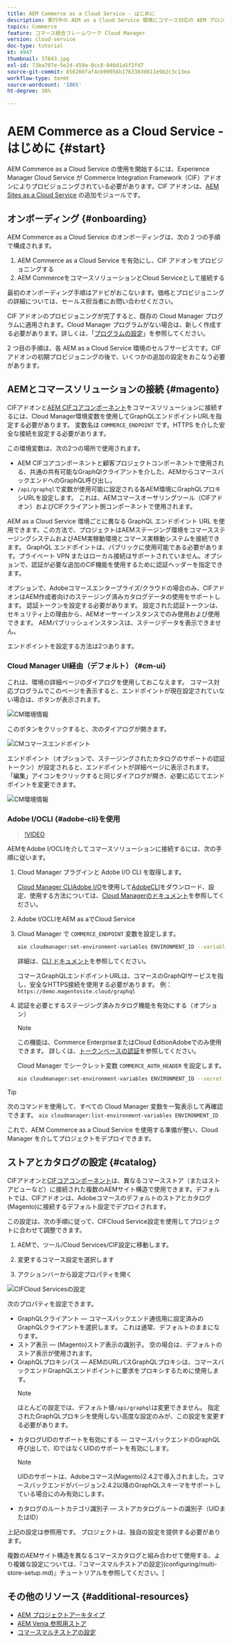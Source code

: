 ```yaml
---
title: AEM Commerce as a Cloud Service - はじめに
description: 実行中の AEM as a Cloud Service 環境にコマース対応の AEM プロジェクトをデプロイする方法を説明します。Adobe Cloud Manager の機能と CI／CD パイプラインを使用すると、実行中の環境に対する Venia 参照ストアフロントを構築できます。
topics: Commerce
feature: コマース統合フレームワーク Cloud Manager
version: cloud-service
doc-type: tutorial
kt: 4947
thumbnail: 37843.jpg
exl-id: 73ba707e-5e2d-459a-8cc8-846d1a5f2fd7
source-git-commit: 856266faf4cb99056b1763383d611e9b2c3c13ea
workflow-type: tm+mt
source-wordcount: '1065'
ht-degree: 36%

---
```


# AEM Commerce as a Cloud Service - はじめに {#start}

AEM Commerce as a Cloud Service の使用を開始するには、Experience Manager Cloud Service が Commerce Integration Framework（CIF）アドオンによりプロビジョニングされている必要があります。CIF アドオンは、[AEM Sites as a Cloud Service](https://experienceleague.adobe.com/docs/experience-manager-cloud-service/sites/home.html) の追加モジュールです。

## オンボーディング {#onboarding}

AEM Commerce as a Cloud Service のオンボーディングは、次の 2 つの手順で構成されます。

1. AEM Commerce as a Cloud Service を有効にし、CIF アドオンをプロビジョニングする
2. AEM CommerceをコマースソリューションとCloud Serviceとして接続する

最初のオンボーディング手順はアドビがおこないます。価格とプロビジョニングの詳細については、セールス担当者にお問い合わせください。

CIF アドオンのプロビジョニングが完了すると、既存の Cloud Manager プログラムに適用されます。Cloud Manager プログラムがない場合は、新しく作成する必要があります。詳しくは、「[プログラムの設定](https://experienceleague.adobe.com/docs/experience-manager-cloud-manager/using/getting-started/setting-up-program.html)」を参照してください。

2 つ目の手順は、各 AEM as a Cloud Service 環境のセルフサービスです。CIF アドオンの初期プロビジョニングの後で、いくつかの追加の設定をおこなう必要があります。

## AEMとコマースソリューションの接続 {#magento}

CIFアドオンと[AEM CIFコアコンポーネント](https://github.com/adobe/aem-core-cif-components)をコマースソリューションに接続するには、Cloud Manager環境変数を使用してGraphQLエンドポイントURLを指定する必要があります。 変数名は `COMMERCE_ENDPOINT` です。HTTPS を介した安全な接続を設定する必要があります。

この環境変数は、次の2つの場所で使用されます。

- AEM CIFコアコンポーネントと顧客プロジェクトコンポーネントで使用される、共通の共有可能なGraphQlクライアントを介した、AEMからコマースバックエンドへのGraphQL呼び出し。
- `/api/graphql`で変数が使用可能に設定される各AEM環境にGraphQLプロキシURLを設定します。 これは、AEMコマースオーサリングツール（CIFアドオン）およびCIFクライアント側コンポーネントで使用されます。

AEM as a Cloud Service 環境ごとに異なる GraphQL エンドポイント URL を使用できます。この方法で、プロジェクトはAEMステージング環境をコマースステージングシステムおよびAEM実稼動環境とコマース実稼動システムを接続できます。  GraphQL エンドポイントは、パブリックに使用可能である必要があります。プライベート VPN またはローカル接続はサポートされていません。オプションで、認証が必要な追加のCIF機能を使用するために認証ヘッダーを指定できます。

オプションで、Adobeコマースエンタープライズ/クラウドの場合のみ、CIFアドオンはAEM作成者向けのステージング済みカタログデータの使用をサポートします。 認証トークンを設定する必要があります。 設定された認証トークンは、セキュリティ上の理由から、AEMオーサーインスタンスでのみ使用および使用できます。 AEMパブリッシュインスタンスは、ステージデータを表示できません。

エンドポイントを設定する方法は2つあります。

### Cloud Manager UI経由（デフォルト） {#cm-ui}

これは、環境の詳細ページのダイアログを使用しておこなえます。 コマース対応プログラムでこのページを表示すると、エンドポイントが現在設定されていない場合は、ボタンが表示されます。

![CM環境情報](/help/commerce-cloud/assets/commerce-cmui.png)

このボタンをクリックすると、次のダイアログが開きます。

![CMコマースエンドポイント](/help/commerce-cloud/assets/commerce-cm-endpoint.png)

エンドポイント（オプションで、ステージングされたカタログのサポートの認証トークン）が設定されると、エンドポイントが詳細ページに表示されます。 「編集」アイコンをクリックすると同じダイアログが開き、必要に応じてエンドポイントを変更できます。

![CM環境情報](/help/commerce-cloud/assets/commerce-cmui-done.png)

### Adobe I/OCLI {#adobe-cli}を使用

>[!VIDEO](https://video.tv.adobe.com/v/37843?quality=12&learn=on)

AEMをAdobe I/OCLIを介してコマースソリューションに接続するには、次の手順に従います。

1. Cloud Manager プラグインと Adobe I/O CLI を取得します。

   [Cloud Manager CLIAdobe I/O](https://github.com/adobe/aio-cli-plugin-cloudmanager)を使用して[AdobeCLI](https://github.com/adobe/aio-cli)をダウンロード、設定、使用する方法については、[Cloud Managerのドキュメント](https://experienceleague.adobe.com/docs/experience-manager-cloud-manager/using/introduction-to-cloud-manager.html?lang=ja)を参照してください。

2. Adobe I/OCLIをAEM as aでCloud Service

3. Cloud Manager で `COMMERCE_ENDPOINT` 変数を設定します。

   ```bash
   aio cloudmanager:set-environment-variables ENVIRONMENT_ID --variable COMMERCE_ENDPOINT "<Magento GraphQL endpoint URL>"
   ```

   詳細は、[CLI ドキュメント](https://github.com/adobe/aio-cli-plugin-cloudmanager#aio-cloudmanagerset-environment-variables-environmentid)を参照してください。

   コマースGraphQLエンドポイントURLは、コマースのGraphQlサービスを指し、安全なHTTPS接続を使用する必要があります。 例：`https://demo.magentosite.cloud/graphql`

4. 認証を必要とするステージング済みカタログ機能を有効にする（オプション）

   >[!NOTE]
   >
   >この機能は、Commerce EnterpriseまたはCloud EditionAdobeでのみ使用できます。 詳しくは、[トークンベースの認証](https://devdocs.magento.com/guides/v2.4/get-started/authentication/gs-authentication-token.html#integration-tokens)を参照してください。

   Cloud Manager でシークレット変数 `COMMERCE_AUTH_HEADER` を設定します。

   ```bash
   aio cloudmanager:set-environment-variables ENVIRONMENT_ID --secret COMMERCE_AUTH_HEADER "Authorization: Bearer <Access Token>"
   ```

>[!TIP]
>
>次のコマンドを使用して、すべての Cloud Manager 変数を一覧表示して再確認できます。 `aio cloudmanager:list-environment-variables ENVIRONMENT_ID`

これで、AEM Commerce as a Cloud Service を使用する準備が整い、Cloud Manager を介してプロジェクトをデプロイできます。

## ストアとカタログの設定 {#catalog}

CIFアドオンと[CIFコアコンポーネント](https://github.com/adobe/aem-core-cif-components)は、異なるコマースストア（またはストアビューなど）に接続された複数のAEMサイト構造で使用できます。デフォルトでは、CIFアドオンは、Adobeコマースのデフォルトのストアとカタログ(Magento)に接続するデフォルト設定でデプロイされます。

この設定は、次の手順に従って、CIFCloud Service設定を使用してプロジェクトに合わせて調整できます。

1. AEMで、ツール/Cloud Services/CIF設定に移動します。

2. 変更するコマース設定を選択します

3. アクションバーから設定プロパティを開く

![CIFCloud Servicesの設定](/help/commerce-cloud/assets/cif-cloud-service-config.png)

次のプロパティを設定できます。

- GraphQLクライアント — コマースバックエンド通信用に設定済みのGraphQLクライアントを選択します。 これは通常、デフォルトのままになります。
- ストア表示 — (Magento)ストア表示の識別子。 空の場合は、デフォルトのストア表示が使用されます。
- GraphQLプロキシパス — AEMのURLパスGraphQLプロキシは、コマースバックエンドGraphQLエンドポイントに要求をプロキシするために使用します。
   >[!NOTE]
   >
   > ほとんどの設定では、デフォルト値`/api/graphql`は変更できません。 指定されたGraphQLプロキシを使用しない高度な設定のみが、この設定を変更する必要があります。
- カタログUIDのサポートを有効にする — コマースバックエンドのGraphQL呼び出しで、IDではなくUIDのサポートを有効にします。
   >[!NOTE]
   >
   > UIDのサポートは、Adobeコマース(Magento)2.4.2で導入されました。コマースバックエンドがバージョン2.4.2以降のGraphQLスキーマをサポートしている場合にのみ有効にします。
- カタログのルートカテゴリ識別子 — ストアカタログルートの識別子（UIDまたはID）

上記の設定は参照用です。 プロジェクトは、独自の設定を提供する必要があります。

複数のAEMサイト構造を異なるコマースカタログと組み合わせて使用する、より複雑な設定については、『コマースマルチストアの設定](configuring/multi-store-setup.md)』チュートリアルを参照してください。[

## その他のリソース {#additional-resources}

- [AEM プロジェクトアーキタイプ](https://github.com/adobe/aem-project-archetype)
- [AEM Venia 参照用ストア](https://github.com/adobe/aem-cif-guides-venia)
- [コマースマルチストアの設定](configuring/multi-store-setup.md)

